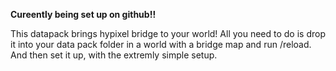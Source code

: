 **Cureently being set up on github!!**

This datapack brings hypixel bridge to your world! All you need to do is drop it into your data pack folder in a world with a bridge map and run /reload. And then set it up, with the extremly simple setup.

